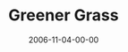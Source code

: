 ---
layout: message
category: message
series: "The Joneses"
title: "Greener Grass"
date: 2006-11-04-00-00
message_id: 44
audio: "http://s3.amazonaws.com/crossroads-media/messages/audio/The_Joneses_01-Greener_Grass_11-05-06_Wells.mp3"
audio-duration: "45:43"
tag: 
 - money
 - materialism
 - consumerism
 - debt
 - wealth
 - generosity
 - investment
 - comparison
 - envy
 - jealousy
 - wells
explicit: false
---